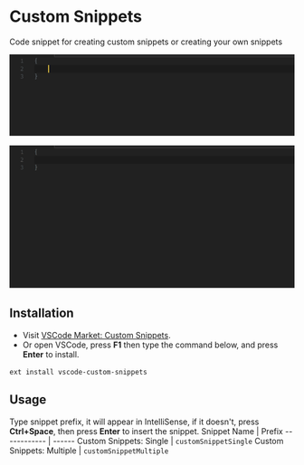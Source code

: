 # Custom Snippets

Code snippet for creating custom snippets or creating your own snippets

![Custom Snippets: Single](./images/demo_cs_single.gif "Custom Snippets: Single")

![Custom Snippets: Multiple](./images/demo_cs_multiple.gif "Custom Snippets: Multiple")

## Installation

- Visit [VSCode Market: Custom Snippets](http://).
- Or open VSCode, press **F1** then type the command below, and press **Enter** to install.
```
ext install vscode-custom-snippets
```

## Usage

Type snippet prefix, it will appear in IntelliSense, if it doesn't, press **Ctrl+Space**, then press **Enter** to insert the snippet.
Snippet Name | Prefix
------------ | ------
Custom Snippets: Single | `customSnippetSingle`
Custom Snippets: Multiple | `customSnippetMultiple`